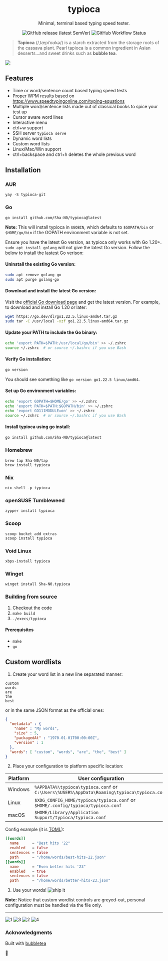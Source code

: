 <h1 align=center> typioca </h1>

<p align=center> Minimal, terminal based typing speed tester. </p>
<p align=center> <img alt="GitHub release (latest SemVer)" src="https://img.shields.io/github/v/release/bloznelis/typioca"> <img alt="GitHub Workflow Status" src="https://img.shields.io/github/actions/workflow/status/bloznelis/typioca/ci.yml"> </p>

> **Tapioca** (/ˌtæpiˈoʊkə/) is a starch extracted from the storage roots of the cassava plant. Pearl tapioca is a common ingredient in Asian desserts...and sweet drinks such as **bubble tea**.

![](https://github.com/bloznelis/typioca/blob/master/img/typioca.gif)

## Features
  * Time or word/sentence count based typing speed tests
  * Proper WPM results based on https://www.speedtypingonline.com/typing-equations
  * Multiple word/sentence lists made out of classical books to spice your test up
  * Cursor aware word lines
  * Interactive menu
  * ctrl+w support
  * SSH server `typioca serve`
  * Dynamic word lists
  * Custom word lists
  * Linux/Mac/Win support
  * ctrl+backspace and ctrl+h deletes the whole previous word 

## Installation

### AUR

```
yay -S typioca-git
```

### Go

```
go install github.com/Sha-N0/typioca@latest
```

**Note:** This will install typioca in `$GOBIN`, which defaults to `$GOPATH/bin` or `$HOME/go/bin` if the GOPATH environment variable is not set.

Ensure you have the latest Go version, as typioca only works with Go 1.20+. 
`sudo apt install golang` will not give the latest  Go version. Follow the below to install the lastest Go verison: 

#### Uninstall the existing Go version:
```bash
sudo apt remove golang-go
sudo apt purge golang-go
```

#### Download and install the latest Go version:
Visit the [official Go download page](https://go.dev/dl/) and get the latest version. For example, to download and install Go 1.20 or later:
```bash
wget https://go.dev/dl/go1.22.5.linux-amd64.tar.gz
sudo tar -C /usr/local -xzf go1.22.5.linux-amd64.tar.gz
```

#### Update your PATH to include the Go binary:
```bash
echo 'export PATH=$PATH:/usr/local/go/bin' >> ~/.zshrc
source ~/.zshrc  # or source ~/.bashrc if you use Bash
```

#### Verify Go installation:
```bash
go version
```
You should see something like `go version go1.22.5 linux/amd64`.

#### Set up Go environment variables:
```bash
echo 'export GOPATH=$HOME/go' >> ~/.zshrc
echo 'export PATH=$PATH:$GOPATH/bin' >> ~/.zshrc
echo 'export GO111MODULE=on' >> ~/.zshrc
source ~/.zshrc  # or source ~/.bashrc if you use Bash
```
#### Install typioca using go install:
```bash
go install github.com/Sha-N0/typioca@latest
```

### Homebrew

```
brew tap Sha-N0/tap
brew install typioca
```

### Nix

```
nix-shell -p typioca
```

### openSUSE Tumbleweed

```
zypper install typioca
```

### Scoop

```
scoop bucket add extras
scoop install typioca
```

### Void Linux

```
xbps-install typioca
```

### Winget

```
winget install Sha-N0.typioca
```

### Building from source
  1. Checkout the code
  2. `make build`
  3. `./execs/typioca`

#### Prerequisites
  * `make`
  * `go`

## Custom wordlists
1. Create your word list in a new line separated manner:
```
custom
words
are
the
best
```
or in the same JSON format as the official ones:
```json
{
  "metadata" : {
    "name" : "My words",
    "size" : 5,
    "packagedAt" : "1970-01-01T00:00:00Z",
    "version" : 1
  },
  "words": [ "custom", "words", "are", "the", "best" ]
}
```
2. Place your configuration to platform specific location:

| Platform | **User configuration**                                                                     |
|----------|--------------------------------------------------------------------------------------------|
| Windows  | `%APPDATA%\typioca\typioca.conf` or `C:\Users\%USER%\AppData\Roaming\typioca\typioca.conf` |
| Linux    | `$XDG_CONFIG_HOME/typioca/typioca.conf` or `$HOME/.config/typioca/typioca.conf`            |
| macOS    | `$HOME/Library/Application Support/typioca/typioca.conf`                                   |

Config example (it is [TOML](https://github.com/toml-lang/toml)):
```toml
[[words]]
  name      = "Best hits '22"
  enabled   = false
  sentences = false
  path      = "/home/words/best-hits-22.json"
[[words]]
  name      = "Even better hits '23"
  enabled   = true
  sentences = false
  path      = "/home/words/better-hits-23.json"
```
3. Use your words!
![ship it](https://user-images.githubusercontent.com/33397865/176735281-5c2b34cb-5b19-43c1-9954-92c0583c4cc5.png)

**Note:** Notice that custom wordlist controls are greyed-out, personal configuration must be handled via the file only.

---
![1](https://user-images.githubusercontent.com/33397865/176732388-11b66a1e-1d20-420f-a583-5d95241444d6.png)
![3](https://user-images.githubusercontent.com/33397865/176732403-9c64e277-f533-4bf3-96a5-a26303b37b60.png)
![2](https://user-images.githubusercontent.com/33397865/176732395-73c6c922-6a0d-4576-90bb-1f77e2c9b065.png)
![4](https://user-images.githubusercontent.com/33397865/176732415-aac89b54-15d3-4b10-8408-fac997b97085.png)

### Acknowledgments
Built with [bubbletea](https://github.com/charmbracelet/bubbletea)

🧋

